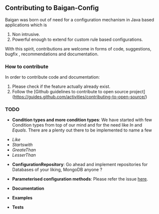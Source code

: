 ## Contributing to Baigan-Config

Baigan was born out of need for a  configuration mechanism in Java based applications which is
1. Non intrusive.
2. Powerful enough to extend for custom rule based configurations.

With this spirit, contributions are welcome in forms of code, suggestions, bugfix , recommendations and documentation.


### How to contribute
In order to contribute code and documentation:
1. Please check if the feature actually already exist.
2. Follow the [Github guidelines to contribute to open source project] (https://guides.github.com/activities/contributing-to-open-source/)

### TODO
* **Condition types and more condition types**: We have started with few Condition types from top of our mind and for the need like *In* and *Equals*. There are a plenty out there to be implemented to name a few
 - *Like*
 - *Startswith*
 - *GreateThan*
 - *LesserThan*

* **ConfigurationRepository**: Go ahead and implement repositories for Databases of your liking, MongoDB anyone ?

* **Parameterised configuration methods**:
 Please refer the issue [here](https://github.com/zalando/baigan-config/issues/3).

* **Documentation**

* **Examples**

* **Tests**
